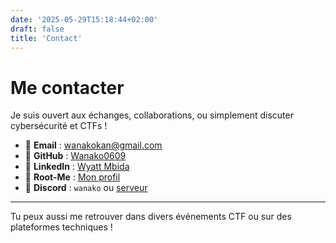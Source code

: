 ```yaml
---
date: '2025-05-29T15:18:44+02:00'
draft: false
title: 'Contact'
---
```


# Me contacter

Je suis ouvert aux échanges, collaborations, ou simplement discuter cybersécurité et CTFs !

- 📧 **Email** : [wanakokan@gmail.com](mailto:wanakokan@gmail.com)
- 🐙 **GitHub** : [Wanako0609](https://github.com/Wanako0609)
- 👔 **LinkedIn** : [Wyatt Mbida](https://www.linkedin.com/in/wyatt-mbida-3a4b00285)
- 🧠 **Root-Me** : [Mon profil](https://www.root-me.org/Wanako)
- 💬 **Discord** : `wanako` ou [serveur](https://discord.gg/QeyFCZvJQ2)

---

Tu peux aussi me retrouver dans divers événements CTF ou sur des plateformes techniques ! 